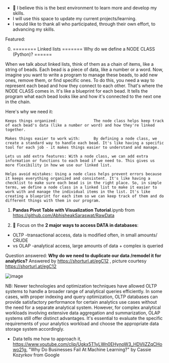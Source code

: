 - 👋 I believe this is the best environment to learn more and develop my skills.
- I will use this space to update my current projects/learning.
- I would like to thank all who participated, through their own effort, to advancing my skills.



Featured:

0. ========    Linked lists      =======    Why do we define a NODE CLASS (Python)? ======
   
When we talk about linked lists, think of them as a chain of items, like a string of beads. Each bead is a piece of data, like a number or a word. Now, imagine you want to write a program to manage these beads, to add new ones, remove them, or find specific ones. To do this, you need a way to represent each bead and how they connect to each other. That's where the NODE CLASS comes in. It's like a blueprint for each bead. It tells the program what each bead looks like and how it's connected to the next one in the chain.

Here's why we need it:

    Keeps things organized:                The node class helps keep track of each bead's data (like a number or word) and how they're linked together.

    Makes things easier to work with:      By defining a node class, we create a standard way to handle each bead. It's like having a specific tool for each job - it makes things easier to understand and manage.

    Lets us add extra features: With a node class, we can add extra information or functions to each bead if we need to. This gives us more flexibility in how we use our linked list.

    Helps avoid mistakes: Using a node class helps prevent errors because it keeps everything organized and consistent. It's like having a checklist to make sure each bead is in the right place. So, in simple terms, we define a node class in a linked list to make it easier to work with and manage the individual items in the list. It's like creating a blueprint for each item so we can keep track of them and do different things with them in our program.
    

1. **Pandas Pivot Table with Visualization Tutorial**.ipynb   from  https://github.com/AbhisheakSaraswat/RawData

 
2. 👀 Focus on the **2 major ways to access DATA in databases**: 
- OLTP -transactional access, data is modified often, in small amounts/ CRUDE
- vs OLAP -analytical access, large amounts of data + complex is queried

 Question answered:  **Why do we need to duplicate our data /remodel it for analytics?**
 Answered by https://shorturl.at/egC12 , picture courtesy https://shorturl.at/egC12
 
 ![image](https://github.com/ormigi/ormigi/assets/87470616/06311aef-407b-4094-a707-ce174cccb164)

NB:   Newer technologies and optimization techniques have allowed OLTP systems to handle a broader range of analytical queries efficiently. In some cases, with proper indexing and query optimization, OLTP databases can provide satisfactory performance for certain analytics use cases without the need for a separate analytical system. However, for complex analytical workloads involving extensive data aggregation and summarization, OLAP systems still offer distinct advantages. It's essential to evaluate the specific requirements of your analytics workload and choose the appropriate data storage system accordingly.



- Data tells me how to approach it, https://www.youtube.com/clip/Ugkx5T1yLWn0EHynoW3_HDVliZZqCHowo21g, "Why Do Businesses Fail At Machine Learning?" by Cassie Kozyrkov from Google


<!---
ormigi/ormigi is a ✨ special ✨ repository because its `README.md` (this file) appears on your GitHub profile.
You can click the Preview link to take a look at your changes.
--->
